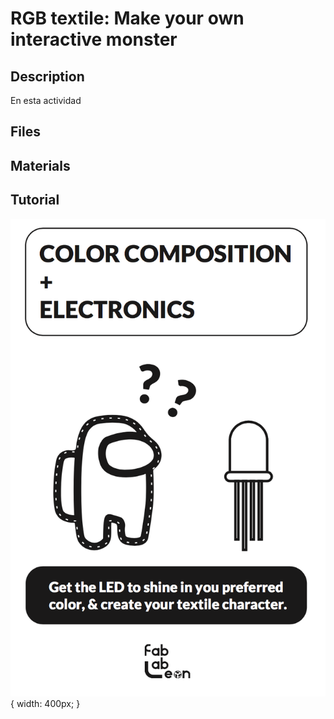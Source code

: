 # RGB textile: Make your own interactive monster
## Description
En esta actividad
## Files
## Materials
## Tutorial

![Portada](/images/portada.png "Portada"){ width: 400px; }
